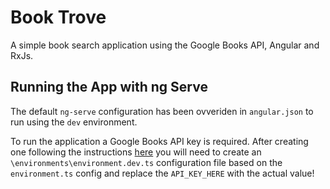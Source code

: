 # Book Trove

A simple book search application using the Google Books API, Angular and RxJs.

## Running the App with ng Serve

The default `ng-serve` configuration has been ovveriden in `angular.json` to run using the `dev` environment.

To run the application a Google Books API key is required. After creating one following the instructions [here](https://developers.google.com/books/docs/v1/using) you will need to create an `\environments\environment.dev.ts` configuration file based on the `environment.ts`  config and replace the `API_KEY_HERE` with the actual value!
